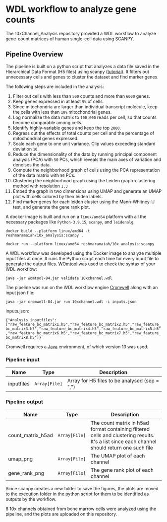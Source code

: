 # WDL workflow to analyze gene counts

The 10xChannel_Analysis repository provided a WDL workflow to analyze gene-count matrices of human single-cell data using SCANPY.

## Pipeline Overview ##

The pipeline is built on a python script that analyzes a data file saved in the Hierarchical Data Format (H5 files) using scanpy ([tutorial](https://scanpy-tutorials.readthedocs.io/en/latest/pbmc3k.html)). It filters out unnecessary cells and genes to cluster the dataset and find marker genes.

The following steps are included in the analysis:
1. Filter out cells with less than `500` counts and more than `6000` genes.
2. Keep genes expressed in at least `5%` of cells.
3. Since mitochondria are larger than individual transcript molecule, keep the cells with less than `10%` mitochondrial genes.
4. Log normalize the data matrix to `100,000` reads per cell, so that counts become comparable among cells.
5. Identify highly-variable genes and keep the top `2000`.
6. Regress out the effects of total counts per cell and the percentage of mitochondrial genes expressed. 
7. Scale each gene to one unit variance. Clip values exceeding standard deviation `10`.
8. Reduce the dimensionality of the data by running principal component analysis (PCA) with `50` PCs, which reveals the main axes of variation and denoises the data.
9. Compute the neighborhood graph of cells using the PCA representation of the data matrix with `50` PCs.
10. Clustering the neighborhood graph using the Leiden graph-clustering method with resolution `1.3`
11. Embed the graph in two dimensions using UMAP and generate an UMAP plot with cells colored by their leiden labels.
12. Find marker genes for each leiden cluster using the Mann-Whitney-U test, and generate the gene rank plot.

A docker image is built and run on a `linux/amd64` platform with all the necessary packages like `Python-3.9.15`, `scanpy`, and `leidenalg`.

`docker build --platform linux/amd64 -t reshmaramaiah/10x_analysis:scanpy .`

`docker run --platform linux/amd64 reshmaramaiah/10x_analysis:scanpy`

A WDL workflow was developed using the Docker image to analyze multiple input files at once. It runs the Python script each time for every input file to generate the output files. [WOmtool](https://github.com/broadinstitute/cromwell/releases) was used to check the syntax of your WDL workflow:

`java -jar womtool-84.jar validate 10xchannel.wdl`

The pipeline was run on the WDL workflow engine [Cromwell](https://github.com/broadinstitute/cromwell/releases) along with an input json file:

`java -jar cromwell-84.jar run 10xchannel.wdl -i inputs.json`

inputs.json:

`{"Analysis.inputfiles":["raw_feature_bc_matrix1.h5","raw_feature_bc_matrix2.h5","raw_feature_bc_matrix3.h5","raw_feature_bc_matrix4.h5","raw_feature_bc_matrix5.h5","raw_feature_bc_matrix6.h5","raw_feature_bc_matrix7.h5","raw_feature_bc_matrix8.h5"]}`

Cromwell requires a [Java](https://www.oracle.com/java/technologies/javase/jdk13-archive-downloads.html) environment, of which version 13 was used.

### Pipeline input ###
| Name | Type | Description |
| --- | --- | --- |
| inputfiles | `Array[File]` | Array for H5 files to be analysed (sep = ",") |

### Pipeline output ###
| Name | Type | Description |
| --- | --- | --- |
| count_matrix_h5ad | `Array[File]` | The count matrix in h5ad format containing filtered cells and clustering results. It's a list since each channel should return one such file |
| umap_png | `Array[File]` | The UMAP plot of each channel |
| gene_rank_png | `Array[File]` | The gene rank plot of each channel |

Since scanpy creates a new folder to save the figures, the plots are moved to the execution folder in the python script for them to be identified as outputs by the workflow.

8 10x channels obtained from bone marrow cells were analyzed using the pipeline, and the plots are uploaded on this repository.
